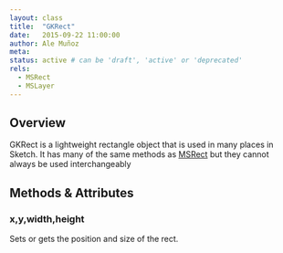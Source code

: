 ```yaml
---
layout: class
title:  "GKRect"
date:   2015-09-22 11:00:00
author: Ale Muñoz
meta:
status: active # can be 'draft', 'active' or 'deprecated'
rels:
  - MSRect
  - MSLayer
---
```


## Overview

GKRect is a lightweight rectangle object that is used in many places in Sketch. It has many of the same methods as [MSRect]({{site.baseurl}}/docs/MSRect) but they cannot always be used interchangeably

## Methods & Attributes

### x,y,width,height

Sets or gets the position and size of the rect.

